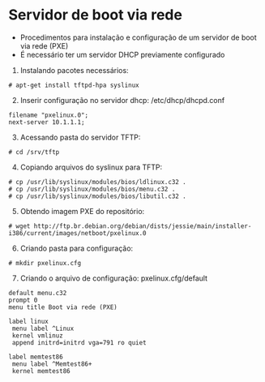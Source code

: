 # Servidor de boot via rede

* Procedimentos para instalação e configuração de um servidor de boot via rede (PXE)
* É necessário ter um servidor DHCP previamente configurado

1. Instalando pacotes necessários:

```
# apt-get install tftpd-hpa syslinux
```

2. Inserir configuração no servidor dhcp: /etc/dhcp/dhcpd.conf

```
filename "pxelinux.0";
next-server 10.1.1.1;
```
3. Acessando pasta do servidor TFTP:

```
# cd /srv/tftp
```

4. Copiando arquivos do syslinux para TFTP:

```
# cp /usr/lib/syslinux/modules/bios/ldlinux.c32 .
# cp /usr/lib/syslinux/modules/bios/menu.c32 .
# cp /usr/lib/syslinux/modules/bios/libutil.c32 .
```

5. Obtendo imagem PXE do repositório:

```
# wget http://ftp.br.debian.org/debian/dists/jessie/main/installer-i386/current/images/netboot/pxelinux.0
```

6. Criando pasta para configuração:

```
# mkdir pxelinux.cfg
```

7. Criando o arquivo de configuração: pxelinux.cfg/default

```
default menu.c32
prompt 0
menu title Boot via rede (PXE)

label linux
 menu label ^Linux
 kernel vmlinuz
 append initrd=initrd vga=791 ro quiet

label memtest86
 menu label ^Memtest86+
 kernel memtest86
```
